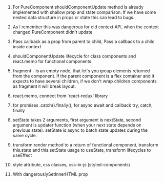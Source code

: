 1. For PureComponent shouldComponentUpdate method is already implemented with shallow prop and state comparison. If we have some nested data structure in props or state this can lead to bugs.
2. As I remember this was dangerous for old context API, when the context changed PureComponent didn't update
3. Pass callback as a prop from parent to child,
   Pass a callback to a child inside context

4. shouldComponentUpdate lifecycle for class components and react.memo for functional components
5. fragment - is an empty node, that let's you group elements returned from the component. If the parent component is a flex container and it expects to have several children, if we don't wrap children components as fragment it will break layout.
6. react.memo, connect from 'react-redux' library
7. for promises .catch().finally(), for async await and callback try, catch, finally
8. setState takes 2 arguments, first argument is nextState, second argument is updater function (when your next state depends on previous state). setState is async to batch state updates during the same cycle.
9. transform render method to a return of functional component, transform this.state and this.setState usage to useState, transform lifecycles to useEffect
10. style attribute, css classes, css-in-js (styled-components)
11. With dangerouslySetInnerHTML prop
